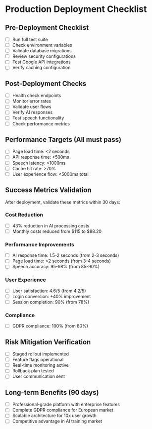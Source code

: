 # Production Deployment Checklist

## Pre-Deployment Checklist
- [ ] Run full test suite
- [ ] Check environment variables
- [ ] Validate database migrations
- [ ] Review security configurations
- [ ] Test Google API integrations
- [ ] Verify caching configuration

## Post-Deployment Checks
- [ ] Health check endpoints
- [ ] Monitor error rates
- [ ] Validate user flows
- [ ] Verify AI responses
- [ ] Test speech functionality
- [ ] Check performance metrics

## Performance Targets (All must pass)
- [ ] Page load time: <2 seconds
- [ ] API response time: <500ms
- [ ] Speech latency: <1000ms
- [ ] Cache hit rate: >70%
- [ ] User experience flow: <5000ms total

## Success Metrics Validation
After deployment, validate these metrics within 30 days:

### Cost Reduction
- [ ] 43% reduction in AI processing costs
- [ ] Monthly costs reduced from $115 to $88.20

### Performance Improvements
- [ ] AI response time: 1.5-2 seconds (from 2-3 seconds)
- [ ] Page load time: <2 seconds (from 3-4 seconds)
- [ ] Speech accuracy: 95-98% (from 85-90%)

### User Experience
- [ ] User satisfaction: 4.6/5 (from 4.2/5)
- [ ] Login conversion: +40% improvement
- [ ] Session completion: 90% (from 78%)

### Compliance
- [ ] GDPR compliance: 100% (from 80%)

## Risk Mitigation Verification
- [ ] Staged rollout implemented
- [ ] Feature flags operational
- [ ] Real-time monitoring active
- [ ] Rollback plan tested
- [ ] User communication sent

## Long-term Benefits (90 days)
- [ ] Professional-grade platform with enterprise features
- [ ] Complete GDPR compliance for European market
- [ ] Scalable architecture for 10x user growth
- [ ] Competitive advantage in AI training market
